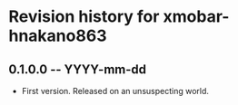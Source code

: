 # Revision history for xmobar-hnakano863

## 0.1.0.0 -- YYYY-mm-dd

* First version. Released on an unsuspecting world.
